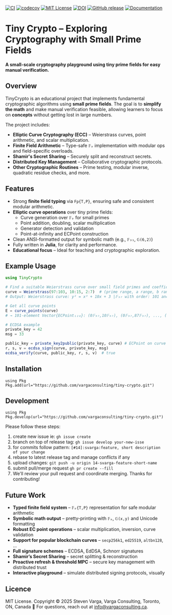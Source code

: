 [![CI](https://github.com/vargaconsulting/tiny-crypto/actions/workflows/ci.yml/badge.svg)](https://github.com/vargaconsulting/tiny-crypto/actions/workflows/ci.yml)
[![codecov](https://codecov.io/gh/vargaconsulting/tiny-crypto/branch/main/graph/badge.svg)](https://codecov.io/gh/vargaconsulting/tiny-crypto)
[![MIT License](https://img.shields.io/badge/license-MIT-green.svg)](LICENSE)
[![DOI](https://zenodo.org/badge/950847209.svg)](https://doi.org/10.5281/zenodo.15492419)
[![GitHub release](https://img.shields.io/github/v/release/vargaconsulting/tiny-crypto.svg)](https://github.com/vargaconsulting/tiny-crypto/releases)
[![Documentation](https://img.shields.io/badge/docs-stable-blue)](https://vargaconsulting.github.io/tiny-crypto)

# Tiny Crypto – Exploring Cryptography with Small Prime Fields

**A small-scale cryptography playground using tiny prime fields for easy manual verification.**

## Overview

TinyCrypto is an educational project that implements fundamental cryptographic algorithms using **small prime fields**. The goal is to **simplify the math** and make manual verification feasible, allowing learners to focus on **concepts** without getting lost in large numbers.

The project includes:
- **Elliptic Curve Cryptography (ECC)** – Weierstrass curves, point arithmetic, and scalar multiplication.
- **Finite Field Arithmetic** – Type-safe `𝔽ₚ` implementation with modular ops and field-specific overloads.
- **Shamir's Secret Sharing** – Securely split and reconstruct secrets.
- **Distributed Key Management** – Collaborative cryptographic protocols.
- **Other Cryptographic Routines** – Prime testing, modular inverse, quadratic residue checks, and more.

## Features

- Strong **finite field typing** via `Fp{T,P}`, ensuring safe and consistent modular arithmetic.
- **Elliptic curve operations** over tiny prime fields:
  - Curve generation over `𝔽ₚ` for small primes
  - Point addition, doubling, scalar multiplication
  - Generator detection and validation
  - Point-at-infinity and ECPoint construction
- Clean ANSI-formatted output for symbolic math (e.g., `𝔽₃₁`, `𝔾(6,2)`)
- Fully written in **Julia**, for clarity and performance.
- **Educational focus** – Ideal for teaching and cryptographic exploration.

## Example Usage

```julia
using TinyCrypto

# Find a suitable Weierstrass curve over small field primes and coefficient ranges
curve = Weierstrass(97:103, 10:15, 2:7)  # (prime range, a range, b range)
# Output: Weierstrass curve: y² = x³ + 10x + 3 |𝔽₉₇ with order: 101 and 𝔾(0,10)

# Get all curve points
E = curve_points(curve)
# → 101-element Vector{ECPoint₁₂₈}: (0𝔽₉₇,10𝔽₉₇), (0𝔽₉₇,87𝔽₉₇), ..., (96𝔽₉₇,63𝔽₉₇), (∞,∞)

# ECDSA example
private_key = 42
msg = 33

public_key = private_key2public(private_key, curve) # ECPoint on curve
r, s, v = ecdsa_sign(curve, private_key, msg)
ecdsa_verify(curve, public_key, r, s, v)  # true
```

## Installation
```
using Pkg
Pkg.add(url="https://github.com/vargaconsulting/tiny-crypto.git")
```
## Development
```
using Pkg
Pkg.develop(url="https://github.com/vargaconsulting/tiny-crypto.git")
```
Please follow these steps:
1. create new issue ie: `gh issue create `
2. branch on top of release tag: `gh issue develop your-new-isse`
3. for commits follow pattern: `[#14]:svarga:feature, short description of your change`
4. rebase to latest release tag and manage conflicts if any 
5. upload changes: `git push -u origin 14-svarga-feature-short-name`
6. submit pull/merge request `gh pr create --fill`
7. We'll review your pull request and coordinate merging. Thanks for contributing!

## Future Work
- **Typed finite field system** – `𝔽ₚ{T,P}` representation for safe modular arithmetic
- **Symbolic math output** – pretty-printing with `𝔽ₚ`, `𝔾(x,y)` and Unicode formatting
- **Robust EC point operations** – scalar multiplication, inversion, curve validation
- **Support for popular blockchain curves** – `secp256k1`, `ed25519`, `altbn128`, ...
- **Full signature schemes** – ECDSA, EdDSA, Schnorr signatures
- **Shamir’s Secret Sharing** – secret splitting & reconstruction
- **Proactive refresh & threshold MPC** – secure key management with distributed trust
- **Interactive playground** – simulate distributed signing protocols, visually

## Licence 
MIT License. Copyright © 2025 Steven Varga, Varga Consulting, Toronto, ON, Canada 🍁
For questions, reach out at info@vargaconsulting.ca.
